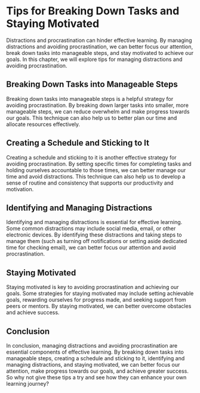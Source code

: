 Tips for Breaking Down Tasks and Staying Motivated
=================================================================================================================

Distractions and procrastination can hinder effective learning. By managing distractions and avoiding procrastination, we can better focus our attention, break down tasks into manageable steps, and stay motivated to achieve our goals. In this chapter, we will explore tips for managing distractions and avoiding procrastination.

Breaking Down Tasks into Manageable Steps
-----------------------------------------

Breaking down tasks into manageable steps is a helpful strategy for avoiding procrastination. By breaking down larger tasks into smaller, more manageable steps, we can reduce overwhelm and make progress towards our goals. This technique can also help us to better plan our time and allocate resources effectively.

Creating a Schedule and Sticking to It
--------------------------------------

Creating a schedule and sticking to it is another effective strategy for avoiding procrastination. By setting specific times for completing tasks and holding ourselves accountable to those times, we can better manage our time and avoid distractions. This technique can also help us to develop a sense of routine and consistency that supports our productivity and motivation.

Identifying and Managing Distractions
-------------------------------------

Identifying and managing distractions is essential for effective learning. Some common distractions may include social media, email, or other electronic devices. By identifying these distractions and taking steps to manage them (such as turning off notifications or setting aside dedicated time for checking email), we can better focus our attention and avoid procrastination.

Staying Motivated
-----------------

Staying motivated is key to avoiding procrastination and achieving our goals. Some strategies for staying motivated may include setting achievable goals, rewarding ourselves for progress made, and seeking support from peers or mentors. By staying motivated, we can better overcome obstacles and achieve success.

Conclusion
----------

In conclusion, managing distractions and avoiding procrastination are essential components of effective learning. By breaking down tasks into manageable steps, creating a schedule and sticking to it, identifying and managing distractions, and staying motivated, we can better focus our attention, make progress towards our goals, and achieve greater success. So why not give these tips a try and see how they can enhance your own learning journey?


